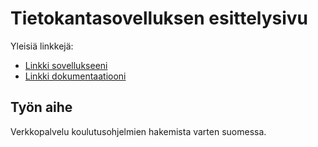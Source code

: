 # Tietokantasovelluksen esittelysivu

Yleisiä linkkejä:

* [Linkki sovellukseeni](https://www.users.cs.helsinki.fi/tsoha)
* [Linkki dokumentaatiooni](https://github.com/nopomi/abinet/blob/master/doc/dokumentaatio.pdf)

## Työn aihe

Verkkopalvelu koulutusohjelmien hakemista varten suomessa.
